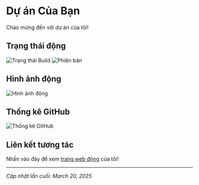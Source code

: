 # Dự án Của Bạn

Chào mừng đến với dự án của tôi!

## Trạng thái động
<!-- Badge động từ Shields.io hiển thị số phiên bản hoặc trạng thái build -->
![Trạng thái Build](https://img.shields.io/badge/build-passing-brightgreen)
![Phiên bản](https://img.shields.io/badge/version-1.0.0-blue)

## Hình ảnh động
<!-- Một GIF động để minh họa -->
![Hình ảnh động](https://media.giphy.com/media/3o7TKz2b3wyk65g17y/giphy.gif)

## Thống kê GitHub
<!-- Thống kê động từ GitHub Stats -->
![Thống kê GitHub](https://github-readme-stats.vercel.app/api?username=ten_nguoi_dung&show_icons=true&theme=radical)

## Liên kết tương tác
Nhấn vào đây để xem [trang web động](https://example.com) của tôi!

---
_Cập nhật lần cuối: March 20, 2025_
